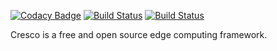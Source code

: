[![Codacy Badge](https://api.codacy.com/project/badge/Grade/5a3341d73abd43258626fd9928757213)](https://app.codacy.com/app/codybum/logger?utm_source=github.com&utm_medium=referral&utm_content=CrescoEdge/logger&utm_campaign=Badge_Grade_Dashboard)
[![Build Status](https://travis-ci.org/CrescoEdge/logger.svg?branch=master)](https://travis-ci.org/CrescoEdge/logger)
[![Build Status](https://sonarcloud.io/api/project_badges/measure?project=io.cresco%3Alogger&metric=alert_status)](https://sonarcloud.io/dashboard?id=io.cresco%3Alogger)

Cresco is a free and open source edge computing framework.
